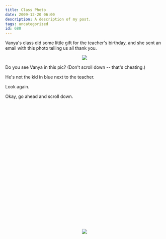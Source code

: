```yaml
---
title: Class Photo
date: 2009-12-20 06:00
description: A description of my post.
tags: uncategorized
id: 680
---
```

Vanya's class did some little gift for the teacher's birthday, and she sent an email with this photo telling us all thank you.

<div style="text-align:center;">
<img src="/img/vanyaclass1.jpg">
</div>

Do you see Vanya in this pic? (Don't scroll down -- that's cheating.)

He's not the kid in blue next to the teacher.

Look again.

Okay, go ahead and scroll down.

<div style="text-align:center; padding-top:400px;">
<img src="/img/vanyaclass2.jpg">

</div>
